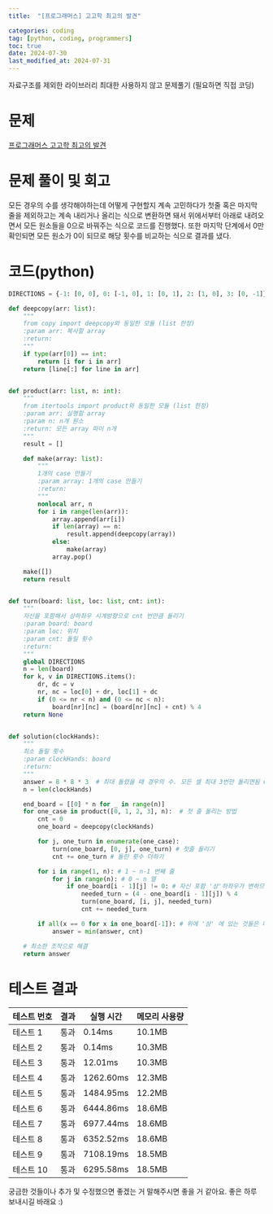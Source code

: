 ```yaml
---
title:  "[프로그래머스] 고고학 최고의 발견" 

categories: coding
tag: [python, coding, programmers]
toc: true
date: 2024-07-30
last_modified_at: 2024-07-31
---
```


자료구조를 제외한 라이브러리 최대한 사용하지 않고 문제풀기 (필요하면 직접 코딩)

# 문제
[프로그래머스 고고학 최고의 발견](https://school.programmers.co.kr/learn/courses/30/lessons/131702)

# 문제 풀이 및 회고
모든 경우의 수를 생각해야하는데 어떻게 구현할지 계속 고민하다가 첫줄 혹은 마지막 줄을 제외하고는 계속 내리거나 올리는 식으로 변환하면 돼서 위에서부터 아래로 내려오면서 모든 원소들을 0으로 바꿔주는 식으로 코드를 진행했다. 또한 마지막 단계에서 0만 확인되면 모든 원소가 0이 되므로 해당 횟수를 비교하는 식으로 결과를 냈다.

# 코드(python)
```python
DIRECTIONS = {-1: [0, 0], 0: [-1, 0], 1: [0, 1], 2: [1, 0], 3: [0, -1]}  # 0 ~ 3, 12시 ~ 9시. 시계방향

def deepcopy(arr: list):
    """
    from copy import deepcopy와 동일한 모듈 (list 한정)
    :param arr: 복사할 array
    :return:
    """
    if type(arr[0]) == int:
        return [i for i in arr]
    return [line[:] for line in arr]


def product(arr: list, n: int):
    """
    from itertools import product와 동일한 모듈 (list 한정)
    :param arr: 실행할 array
    :param n: n개 원소
    :return: 모든 array 파이 n개
    """
    result = []

    def make(array: list):
        """
        1개의 case 만들기
        :param array: 1개의 case 만들기
        :return:
        """
        nonlocal arr, n
        for i in range(len(arr)):
            array.append(arr[i])
            if len(array) == n:
                result.append(deepcopy(array))
            else:
                make(array)
            array.pop()

    make([])
    return result


def turn(board: list, loc: list, cnt: int):
    """
    자신을 포함해서 상하좌우 시계방향으로 cnt 번만큼 돌리기
    :param board: board
    :param loc: 위치
    :param cnt: 돌릴 횟수
    :return:
    """
    global DIRECTIONS
    n = len(board)
    for k, v in DIRECTIONS.items():
        dr, dc = v
        nr, nc = loc[0] + dr, loc[1] + dc
        if (0 <= nr < n) and (0 <= nc < n):
            board[nr][nc] = (board[nr][nc] + cnt) % 4
    return None


def solution(clockHands):
    """
    최소 돌릴 횟수
    :param clockHands: board
    :return:
    """
    answer = 8 * 8 * 3  # 최대 돌렸을 때 경우의 수. 모든 셀 최대 3번만 돌리면됨 0번이나 4번이나 동일
    n = len(clockHands)

    end_board = [[0] * n for _ in range(n)]
    for one_case in product([0, 1, 2, 3], n):  # 첫 줄 돌리는 방법
        cnt = 0
        one_board = deepcopy(clockHands)

        for j, one_turn in enumerate(one_case):
            turn(one_board, [0, j], one_turn) # 첫줄 돌리기
            cnt += one_turn # 돌린 횟수 더하기

        for i in range(1, n): # 1 ~ n-1 번째 줄
            for j in range(n): # 0 ~ n 열
                if one_board[i - 1][j] != 0: # 자신 포함 '상'하좌우가 변하므로 '상'에 것을 일단 0으로 만드는 방향으로 돌리기
                    needed_turn = (4 - one_board[i - 1][j]) % 4
                    turn(one_board, [i, j], needed_turn)
                    cnt += needed_turn

        if all(x == 0 for x in one_board[-1]): # 위에 '상' 에 있는 것들은 다 0으로 만들었으므로 마지막 줄만 확인하면 됨
            answer = min(answer, cnt)

    # 최소한 조작으로 해결
    return answer
```


# 테스트 결과


| 테스트 번호 | 결과 | 실행 시간 | 메모리 사용량 |
|-------------|------|-----------|---------------|
| 테스트 1    | 통과 | 0.14ms    | 10.1MB        |
| 테스트 2    | 통과 | 0.14ms    | 10.3MB        |
| 테스트 3    | 통과 | 12.01ms   | 10.3MB        |
| 테스트 4    | 통과 | 1262.60ms | 12.3MB        |
| 테스트 5    | 통과 | 1484.95ms | 12.2MB        |
| 테스트 6    | 통과 | 6444.86ms | 18.6MB        |
| 테스트 7    | 통과 | 6977.44ms | 18.6MB        |
| 테스트 8    | 통과 | 6352.52ms | 18.6MB        |
| 테스트 9    | 통과 | 7108.19ms | 18.5MB        |
| 테스트 10   | 통과 | 6295.58ms | 18.5MB        |


궁금한 것들이나 추가 및 수정했으면 좋겠는 거 말해주시면 좋을 거 같아요.
좋은 하루 보내시길 바래요 :)